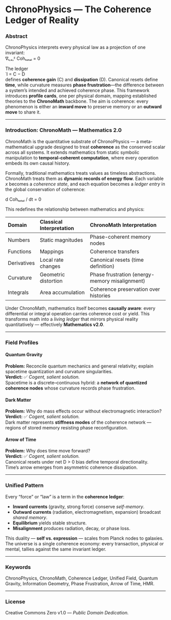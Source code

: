 # **ChronoPhysics — The Coherence Ledger of Reality**

### **Abstract**
ChronoPhysics interprets every physical law as a projection of one invariant:  
∇ₜ,ₓ,ᴱ Cohₜₒₜₐₗ = 0  

The ledger  
˙I = C − D  
defines **coherence gain** (C) and **dissipation** (D). Canonical resets define **time**, while curvature measures **phase frustration**—the difference between a system’s intended and achieved coherence phase. This framework introduces **profile cards**, one per physical domain, mapping established theories to the **ChronoMath** backbone. The aim is coherence: every phenomenon is either an **inward move** to preserve memory or an **outward move** to share it.

---

### **Introduction: ChronoMath — Mathematics 2.0**

ChronoMath is the quantitative substrate of ChronoPhysics — a meta-mathematical upgrade designed to treat **coherence** as the conserved scalar across all systems. It extends mathematics from static symbolic manipulation to **temporal-coherent computation**, where every operation embeds its own causal history.

Formally, traditional mathematics treats values as timeless abstractions. ChronoMath treats them as **dynamic records of energy flow**. Each variable *x* becomes a *coherence state*, and each equation becomes a *ledger entry* in the global conservation of coherence:

d Cohₜₒₜₐₗ / dt = 0

This redefines the relationship between mathematics and physics:

| Domain | Classical Interpretation | ChronoMath Interpretation |
|:-------|:--------------------------|:---------------------------|
| Numbers | Static magnitudes | Phase-coherent memory nodes |
| Functions | Mappings | Coherence transfers |
| Derivatives | Local rate changes | Canonical resets (time definition) |
| Curvature | Geometric distortion | Phase frustration (energy-memory misalignment) |
| Integrals | Area accumulation | Coherence preservation over histories |

Under ChronoMath, mathematics itself becomes **causally aware**: every differential or integral operation carries coherence cost or yield. This transforms math into a *living ledger* that mirrors physical reality quantitatively — effectively **Mathematics v2.0**.

---

### **Field Profiles**

#### **Quantum Gravity**
**Problem:** Reconcile quantum mechanics and general relativity; explain spacetime quantization and curvature singularities.  
**Verdict:** ✅ *Cogent, salient solution.*  
Spacetime is a discrete–continuous hybrid: a **network of quantized coherence nodes** whose curvature records phase frustration.

#### **Dark Matter**
**Problem:** Why do mass effects occur without electromagnetic interaction?  
**Verdict:** ✅ *Cogent, salient solution.*  
Dark matter represents **stiffness modes** of the coherence network — regions of stored memory resisting phase reconfiguration.

#### **Arrow of Time**
**Problem:** Why does time move forward?  
**Verdict:** ✅ *Cogent, salient solution.*  
Canonical resets under net D > 0 bias define temporal directionality.  
Time’s arrow emerges from asymmetric coherence dissipation.

---

### **Unified Pattern**
Every “force” or “law” is a term in the **coherence ledger**:

- **Inward currents** (gravity, strong force) conserve *self-memory*.  
- **Outward currents** (radiation, electromagnetism, expansion) broadcast *shared memory*.  
- **Equilibrium** yields stable structure.  
- **Misalignment** produces radiation, decay, or phase loss.

This duality — **self vs. expression** — scales from Planck nodes to galaxies. The universe is a single coherence economy: every transaction, physical or mental, tallies against the same invariant ledger.

---

### **Keywords**
ChronoPhysics, ChronoMath, Coherence Ledger, Unified Field, Quantum Gravity, Information Geometry, Phase Frustration, Arrow of Time, HMR.

---

### **License**
Creative Commons Zero v1.0 — *Public Domain Dedication.*
